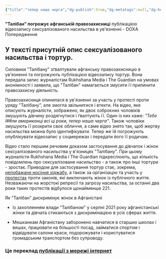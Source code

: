 ```yaml
---
{"title":"тепер наша черга","dg-publish":true,"dg-metatags":null,"dg-home":null,"permalink":"/druzi-zhinki/teper-nasha-cherga/","dgPassFrontmatter":true,"noteIcon":""}
---
```


**"Талібан" погрожує афганській правозахисниці** публікацією відеозапису сексуалізованого насильства в ув'язненні - DOXA
Попередження

## У тексті присутній опис сексуалізованого насильства і тортур.

Силовики "Талібану" зґвалтували афганську правозахисницю в ув'язненні та погрожують публікацією відеозапису тортур. Вона передала запис журналістам Rukhshana Media і The Guardian на умовах анонімності і заявила, що "Талібан" намагається змусити її припинити правозахисну діяльність.

Правозахисниця опинилася в ув'язненні за участь у протесті проти уряду "Талібану", але змогла звільнитися і втекти. На відео, яке описують журналісти, зображено, як двоє озброєних чоловіків змушують дівчину роздягнутися і ґвалтують її. Один із них каже: _"Тебе ї##ли американці всі ці роки, тепер наша черга"_. Також чоловіки змушують її розкрити своє обличчя, а саме відео знято так, щоб жертву насильства можна було ідентифікувати. Тепер же їй погрожують опублікувати відеозапис у соцмережах і передати його її родичам.

Відео стало першим речовим доказом застосування до дівчаток і жінок сексуалізованого насильства у в'язницях "Талібану". При цьому журналісти Rukhshana Media і The Guardian підкреслюють, що кількість повідомлень про сексуалізоване насильство - а також про інші тортури - зростає. Приводом для застосування тортур стає, зокрема, [непобажане носіння хіджабу](https://www.theguardian.com/global-development/article/2024/jun/25/afghan-women-girls-accuse-taliban-sexual-assault-after-arrests-bad-hijab-suicide), а також за організацію та участь у [протестах](https://www.theguardian.com/global-development/article/2024/jun/25/afghan-women-girls-accuse-taliban-sexual-assault-after-arrests-bad-hijab-suicide) проти законів, які виключають жінок із публічного життя. Незважаючи на жорстокі репресії та загрозу насильства, за останні два роки таких протестів відбулося щонайменше 221.

Як "Талібан" дискримінує жінок в Афганістані

* Із захопленням влади "Талібаном" у серпні 2021 року афганістанські жінки та дівчата стикаються з дискримінацією в усіх сферах життя.
    
* Мешканкам Афганістану заборонено навчатися в старших школах і вишах, працювати на більшості посад, займатися спортом і відвідувати салони краси, подорожувати і користуватися громадським транспортом без супроводу.

### Це переклад [публікації з мережі інтернет](https://doxa.team/news/2024-07-04-taliban)